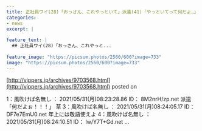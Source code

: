 ```yaml
---
title: 正社員ワイ(28)「おっさん、これやっといて」派遣(41)「やっといてって何だよ…」 ワイ「は？」→
categories:
- news
excerpt: |
  
feature_text: |
  ## 正社員ワイ(28)「おっさん、これやっと...
  
feature_image: "https://picsum.photos/2560/600?image=733"
image: "https://picsum.photos/2560/600?image=733"
---
```


[http://vippers.jp/archives/9703568.html](http://vippers.jp/archives/9703568.html)
posted on 

<!--more-->

1：風吹けば名無し ： 2021/05/31(月)08:23:28.86 ID： 8M2nrH/zp.net 派遣「何だよぉ！！！」 草 3：風吹けば名無し ： 2021/05/31(月)08:24:05.17 ID： DF7e7EmU0.net 年上には敬語使えよ 4：風吹けば名無し ： 2021/05/31(月)08:24:10.51 ID： lw/Y7T+Gd.net ...
